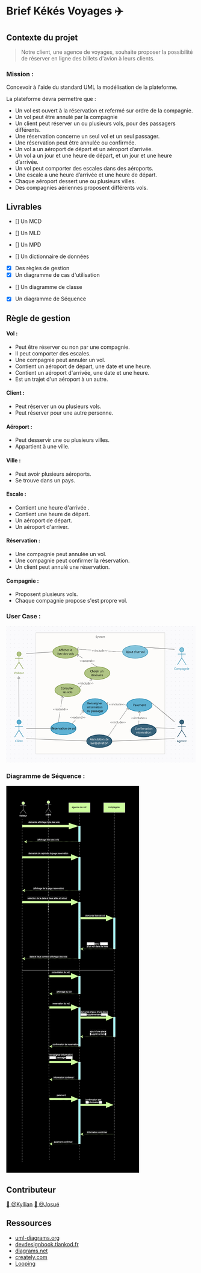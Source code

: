 # Brief Kékés Voyages :airplane:

## Contexte du projet

> Notre client, une agence de voyages, souhaite proposer la possibilité de réserver en ligne des billets d'avion à leurs clients.

### Mission :

Concevoir à l'aide du standard UML la modélisation de la plateforme.

La plateforme devra permettre que :

- Un vol est ouvert à la réservation et refermé sur ordre de la compagnie.
- Un vol peut être annulé par la compagnie
- Un client peut réserver un ou plusieurs vols, pour des passagers différents.
- Une réservation concerne un seul vol et un seul passager.
- Une réservation peut être annulée ou confirmée.
- Un vol a un aéroport de départ et un aéroport d’arrivée.
- Un vol a un jour et une heure de départ, et un jour et une heure d’arrivée.
- Un vol peut comporter des escales dans des aéroports.
- Une escale a une heure d’arrivée et une heure de départ.
- Chaque aéroport dessert une ou plusieurs villes.
- Des compagnies aériennes proposent différents vols.

## Livrables

- [] Un MCD
- [] Un MLD
- [] Un MPD

- [] Un dictionnaire de données
- [x] Des règles de gestion
- [x] Un diagramme de cas d'utilisation
- [] Un diagramme de classe
- [x] Un diagramme de Séquence

## Règle de gestion

#### Vol :

- Peut être réserver ou non par une compagnie.
- Il peut comporter des escales.
- Une compagnie peut annuler un vol.
- Contient un aéroport de départ, une date et une heure.
- Contient un aéroport d'arrivée, une date et une heure.
- Est un trajet d'un aéroport à un autre.

#### Client :

- Peut réserver un ou plusieurs vols.
- Peut réserver pour une autre personne.

#### Aéroport :

- Peut desservir une ou plusieurs villes.
- Appartient à une ville.

#### Ville :

- Peut avoir plusieurs aéroports.
- Se trouve dans un pays.

#### Escale :

- Contient une heure d'arrivée .
- Contient une heure de départ.
- Un aéroport de départ.
- Un aéroport d'arriver.

#### Réservation :

- Une compagnie peut annulée un vol.
- Une compagnie peut confirmer la réservation.
- Un client peut annulé une réservation.

#### Compagnie :

- Proposent plusieurs vols.
- Chaque compagnie propose s'est propre vol.

### User Case :

[![UML/use_case.png](/UML/use_case.png)](/UML/use_case.png)

### Diagramme de Séquence :

[![UML/Diagramme_sequence.png](UML/Diagramme_sequence.png)](UML/Diagramme_sequence.png)

## Contributeur

[:bust_in_silhouette: @Kyllian](https://github.com/kyllianbou)
[:bust_in_silhouette: @Josué](https://github.com/Rowada)

## Ressources

- [uml-diagrams.org](https://www.uml-diagrams.org/uml-25-diagrams.html)
- [devdesignbook.tiankod.fr](https://www.devdesignbook.tiankod.fr/)
- [diagrams.net](https://app.diagrams.net/)
- [creately.com](https://creately.com/fr/home/)
- [Looping](https://www.looping-mcd.fr/)
